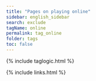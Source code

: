```yaml
---
title: "Pages on playing online"
sidebar: english_sidebar
search: exclude
tagName: online
permalink: tag_online
folder: tags
toc: false
---
```

{% include taglogic.html %}

{% include links.html %}

